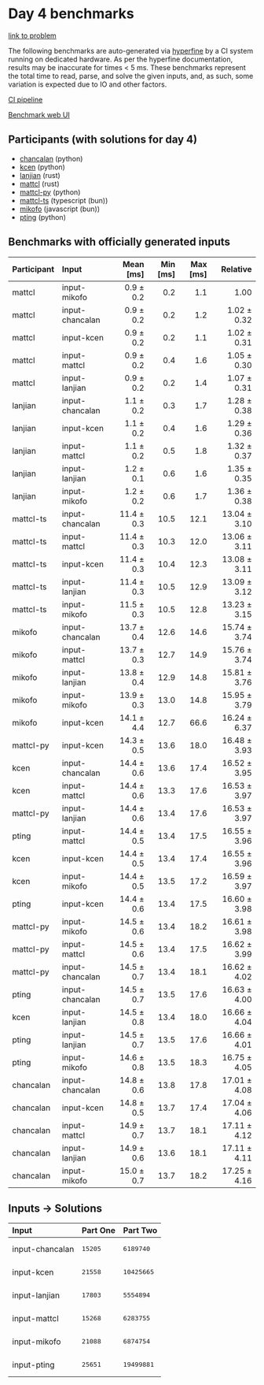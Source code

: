# Day 4 benchmarks

[link to problem](https://adventofcode.com/2023/day/4)

The following benchmarks are auto-generated via
[hyperfine](https://github.com/sharkdp/hyperfine) by a CI system running on
dedicated hardware. As per the hyperfine documentation, results may be
inaccurate for times < 5 ms. These benchmarks represent the total time to read,
parse, and solve the given inputs, and, as such, some variation is expected due
to IO and other factors.

[CI pipeline](http://ci.papercode.net:8080/teams/main/pipelines/aoc2023)

[Benchmark web UI](https://aoc.ancalagon.black)


## Participants (with solutions for day 4)

- [chancalan](https://github.com/chancalan/aoc2023) (python)
- [kcen](https://github.com/kcen/aoc2023) (python)
- [lanjian](https://github.com/lanjian/aoc-2023) (rust)
- [mattcl](https://github.com/mattcl/aoc2023) (rust)
- [mattcl-py](https://github.com/mattcl/aoc2023-py) (python)
- [mattcl-ts](https://github.com/mattcl/aoc2023-js) (typescript (bun))
- [mikofo](https://github.com/mikofo/advent-of-code-2023) (javascript (bun))
- [pting](https://github.com/pting/aoc2023) (python)


## Benchmarks with officially generated inputs

| Participant | Input | Mean [ms] | Min [ms] | Max [ms] | Relative |
|:---|:---|---:|---:|---:|---:|
| mattcl | input-mikofo | 0.9 ± 0.2 | 0.2 | 1.1 | 1.00 |
| mattcl | input-chancalan | 0.9 ± 0.2 | 0.2 | 1.2 | 1.02 ± 0.32 |
| mattcl | input-kcen | 0.9 ± 0.2 | 0.2 | 1.1 | 1.02 ± 0.31 |
| mattcl | input-mattcl | 0.9 ± 0.2 | 0.4 | 1.6 | 1.05 ± 0.30 |
| mattcl | input-lanjian | 0.9 ± 0.2 | 0.2 | 1.4 | 1.07 ± 0.31 |
| lanjian | input-chancalan | 1.1 ± 0.2 | 0.3 | 1.7 | 1.28 ± 0.38 |
| lanjian | input-kcen | 1.1 ± 0.2 | 0.4 | 1.6 | 1.29 ± 0.36 |
| lanjian | input-mattcl | 1.1 ± 0.2 | 0.5 | 1.8 | 1.32 ± 0.37 |
| lanjian | input-lanjian | 1.2 ± 0.1 | 0.6 | 1.6 | 1.35 ± 0.35 |
| lanjian | input-mikofo | 1.2 ± 0.2 | 0.6 | 1.7 | 1.36 ± 0.38 |
| mattcl-ts | input-chancalan | 11.4 ± 0.3 | 10.5 | 12.1 | 13.04 ± 3.10 |
| mattcl-ts | input-mattcl | 11.4 ± 0.3 | 10.3 | 12.0 | 13.06 ± 3.11 |
| mattcl-ts | input-kcen | 11.4 ± 0.3 | 10.4 | 12.3 | 13.08 ± 3.11 |
| mattcl-ts | input-lanjian | 11.4 ± 0.3 | 10.5 | 12.9 | 13.09 ± 3.12 |
| mattcl-ts | input-mikofo | 11.5 ± 0.3 | 10.5 | 12.8 | 13.23 ± 3.15 |
| mikofo | input-chancalan | 13.7 ± 0.4 | 12.6 | 14.6 | 15.74 ± 3.74 |
| mikofo | input-mattcl | 13.7 ± 0.3 | 12.7 | 14.9 | 15.76 ± 3.74 |
| mikofo | input-lanjian | 13.8 ± 0.4 | 12.9 | 14.8 | 15.81 ± 3.76 |
| mikofo | input-mikofo | 13.9 ± 0.3 | 13.0 | 14.8 | 15.95 ± 3.79 |
| mikofo | input-kcen | 14.1 ± 4.4 | 12.7 | 66.6 | 16.24 ± 6.37 |
| mattcl-py | input-kcen | 14.3 ± 0.5 | 13.6 | 18.0 | 16.48 ± 3.93 |
| kcen | input-chancalan | 14.4 ± 0.6 | 13.6 | 17.4 | 16.52 ± 3.95 |
| kcen | input-mattcl | 14.4 ± 0.6 | 13.3 | 17.6 | 16.53 ± 3.97 |
| mattcl-py | input-lanjian | 14.4 ± 0.6 | 13.4 | 17.6 | 16.53 ± 3.97 |
| pting | input-mattcl | 14.4 ± 0.5 | 13.4 | 17.5 | 16.55 ± 3.96 |
| kcen | input-kcen | 14.4 ± 0.5 | 13.4 | 17.4 | 16.55 ± 3.96 |
| kcen | input-mikofo | 14.4 ± 0.5 | 13.5 | 17.2 | 16.59 ± 3.97 |
| pting | input-kcen | 14.4 ± 0.6 | 13.4 | 17.5 | 16.60 ± 3.98 |
| mattcl-py | input-mikofo | 14.5 ± 0.6 | 13.4 | 18.2 | 16.61 ± 3.98 |
| mattcl-py | input-mattcl | 14.5 ± 0.6 | 13.4 | 17.5 | 16.62 ± 3.99 |
| mattcl-py | input-chancalan | 14.5 ± 0.7 | 13.4 | 18.1 | 16.62 ± 4.02 |
| pting | input-chancalan | 14.5 ± 0.7 | 13.5 | 17.6 | 16.63 ± 4.00 |
| kcen | input-lanjian | 14.5 ± 0.8 | 13.4 | 18.0 | 16.66 ± 4.04 |
| pting | input-lanjian | 14.5 ± 0.7 | 13.5 | 17.6 | 16.66 ± 4.01 |
| pting | input-mikofo | 14.6 ± 0.8 | 13.5 | 18.3 | 16.75 ± 4.05 |
| chancalan | input-chancalan | 14.8 ± 0.6 | 13.8 | 17.8 | 17.01 ± 4.08 |
| chancalan | input-kcen | 14.8 ± 0.5 | 13.7 | 17.4 | 17.04 ± 4.06 |
| chancalan | input-mattcl | 14.9 ± 0.7 | 13.7 | 18.1 | 17.11 ± 4.12 |
| chancalan | input-lanjian | 14.9 ± 0.6 | 13.6 | 18.1 | 17.11 ± 4.11 |
| chancalan | input-mikofo | 15.0 ± 0.7 | 13.7 | 18.2 | 17.25 ± 4.16 |


## Inputs -> Solutions

| Input | Part One | Part Two |
|:---|:---|:---|
|input-chancalan|<pre>15205</pre>|<pre>6189740</pre>|
|input-kcen|<pre>21558</pre>|<pre>10425665</pre>|
|input-lanjian|<pre>17803</pre>|<pre>5554894</pre>|
|input-mattcl|<pre>15268</pre>|<pre>6283755</pre>|
|input-mikofo|<pre>21088</pre>|<pre>6874754</pre>|
|input-pting|<pre>25651</pre>|<pre>19499881</pre>|